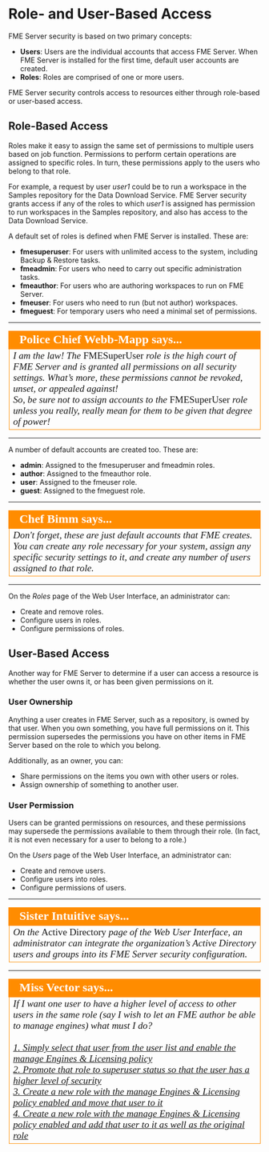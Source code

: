 # Role- and User-Based Access #

FME Server security is based on two primary concepts:

- **Users**: Users are the individual accounts that access FME Server. When FME Server is installed for the first time, default user accounts are created.
- **Roles**: Roles are comprised of one or more users.

FME Server security controls access to resources either through role-based or user-based access.

## Role-Based Access ##

Roles make it easy to assign the same set of permissions to multiple users based on job function. Permissions to perform certain operations are assigned to specific roles. In turn, these permissions apply to the users who belong to that role.

For example, a request by user *user1* could be to run a workspace in the Samples repository for the Data Download Service. FME Server security grants access if any of the roles to which *user1* is assigned has permission to run workspaces in the Samples repository, and also has access to the Data Download Service.

A default set of roles is defined when FME Server is installed. These are:

- **fmesuperuser**: For users with unlimited access to the system, including Backup & Restore tasks.
- **fmeadmin**: For users who need to carry out specific administration tasks.
- **fmeauthor**: For users who are authoring workspaces to run on FME Server.
- **fmeuser**: For users who need to run (but not author) workspaces.
- **fmeguest**: For temporary users who need a minimal set of permissions.

---

<!--Police Chief Webb-Mapp Says Section-->

<table style="border-spacing: 0px">
<tr>
<td style="vertical-align:middle;background-color:darkorange;border: 2px solid darkorange">
<i class="fa fa-quote-left fa-lg fa-pull-left fa-fw" style="color:white;padding-right: 12px;vertical-align:text-top"></i>
<span style="color:white;font-size:x-large;font-weight: bold;font-family:serif">Police Chief Webb-Mapp says...</span>
</td>
</tr>

<tr>
<td style="border: 1px solid darkorange">
<span style="font-family:serif; font-style:italic; font-size:larger">
I am the law! The </span><span style="font-family:serif; font-style:bold; font-size:larger"> FMESuperUser </span><span style="font-family:serif; font-style:italic; font-size:larger">role is the high court of FME Server and is granted all permissions on all security settings. What’s more, these permissions cannot be revoked, unset, or appealed against!
<br>So, be sure not to assign accounts to the </span><span style="font-family:serif; font-style:bold; font-size:larger"> FMESuperUser </span><span style="font-family:serif; font-style:italic; font-size:larger"> role unless you really, really mean for them to be given that degree of power!
</span>
</td>
</tr>
</table>

---

A number of default accounts are created too. These are:

- **admin**: Assigned to the fmesuperuser and fmeadmin roles.
- **author**: Assigned to the fmeauthor role.
- **user**: Assigned to the fmeuser role.
- **guest**: Assigned to the fmeguest role.

---

<!--Chef Bimm Says Section-->

<table style="border-spacing: 0px">
<tr>
<td style="vertical-align:middle;background-color:darkorange;border: 2px solid darkorange">
<i class="fa fa-quote-left fa-lg fa-pull-left fa-fw" style="color:white;padding-right: 12px;vertical-align:text-top"></i>
<span style="color:white;font-size:x-large;font-weight: bold;font-family:serif">Chef Bimm says...</span>
</td>
</tr>

<tr>
<td style="border: 1px solid darkorange">
<span style="font-family:serif; font-style:italic; font-size:larger">
Don't forget, these are just default accounts that FME creates. You can create any role necessary for your system, assign any specific security settings to it, and create any number of users assigned to that role.
</span>
</td>
</tr>
</table>

---

On the *Roles* page of the Web User Interface, an administrator can:

- Create and remove roles.
- Configure users in roles.
- Configure permissions of roles.

## User-Based Access ##

Another way for FME Server to determine if a user can access a resource is whether the user owns it, or has been given permissions on it.

### User Ownership ###

Anything a user creates in FME Server, such as a repository, is owned by that user. When you own something, you have full permissions on it. This permission supersedes the permissions you have on other items in FME Server based on the role to which you belong.

Additionally, as an owner, you can:

- Share permissions on the items you own with other users or roles.
- Assign ownership of something to another user.

### User Permission ###

Users can be granted permissions on resources, and these permissions may supersede the permissions available to them through their role. (In fact, it is not even necessary for a user to belong to a role.)

On the *Users* page of the Web User Interface, an administrator can:

- Create and remove users.
- Configure users into roles.
- Configure permissions of users.

---

<!--Sister Intuitive Says Section-->

<table style="border-spacing: 0px">
<tr>
<td style="vertical-align:middle;background-color:darkorange;border: 2px solid darkorange">
<i class="fa fa-quote-left fa-lg fa-pull-left fa-fw" style="color:white;padding-right: 12px;vertical-align:text-top"></i>
<span style="color:white;font-size:x-large;font-weight: bold;font-family:serif">Sister Intuitive says...</span>
</td>
</tr>

<tr>
<td style="border: 1px solid darkorange">
<span style="font-family:serif; font-style:italic; font-size:larger">
On the </span><span style="font-family:serif; font-style:bold; font-size:larger">Active Directory </span><span style="font-family:serif; font-style:italic; font-size:larger">page of the Web User Interface, an administrator can integrate the organization’s Active Directory users and groups into its FME Server security configuration.
</span>
</td>
</tr>
</table>

---

<!--Person X Says Section-->

<table style="border-spacing: 0px">
<tr>
<td style="vertical-align:middle;background-color:darkorange;border: 2px solid darkorange">
<i class="fa fa-quote-left fa-lg fa-pull-left fa-fw" style="color:white;padding-right: 12px;vertical-align:text-top"></i>
<span style="color:white;font-size:x-large;font-weight: bold;font-family:serif">Miss Vector says...</span>
</td>
</tr>

<tr>
<td style="border: 1px solid darkorange">
<span style="font-family:serif; font-style:italic; font-size:larger">
If I want one user to have a higher level of access to other users in the same role (say I wish to let an FME author be able to manage engines) what must I do?
<br><br><a href="http://52.73.3.37/fmedatastreaming/Manual/QAResponse2017.fmw?chapter=26&question=1&answer=1&DestDataset_TEXTLINE=C%3A%5CFMEOutput%5CQAResponse.html">1. Simply select that user from the user list and enable the manage Engines & Licensing policy
<br><a href="http://52.73.3.37/fmedatastreaming/Manual/QAResponse2017.fmw?chapter=26&question=1&answer=2&DestDataset_TEXTLINE=C%3A%5CFMEOutput%5CQAResponse.html">2. Promote that role to superuser status so that the user has a higher level of security
<br><a href="http://52.73.3.37/fmedatastreaming/Manual/QAResponse2017.fmw?chapter=26&question=1&answer=3&DestDataset_TEXTLINE=C%3A%5CFMEOutput%5CQAResponse.html">3. Create a new role with the manage Engines & Licensing policy enabled and move that user to it
<br><a href="http://52.73.3.37/fmedatastreaming/Manual/QAResponse2017.fmw?chapter=26&question=1&answer=4&DestDataset_TEXTLINE=C%3A%5CFMEOutput%5CQAResponse.html">4. Create a new role with the manage Engines & Licensing policy enabled and add that user to it as well as the original role</span>
</td>
</tr>
</table>
